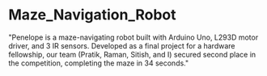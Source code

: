 # Maze_Navigation_Robot
"Penelope is a maze-navigating robot built with Arduino Uno, L293D motor driver, and 3 IR sensors. Developed as a final project for a hardware fellowship, our team (Pratik, Raman, Sitish, and I) secured second place in the competition, completing the maze in 34 seconds."
